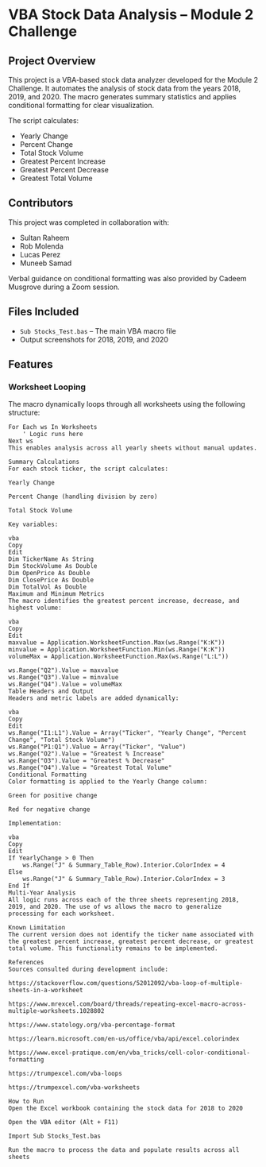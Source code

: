 # VBA Stock Data Analysis – Module 2 Challenge

## Project Overview

This project is a VBA-based stock data analyzer developed for the Module 2 Challenge. It automates the analysis of stock data from the years 2018, 2019, and 2020. The macro generates summary statistics and applies conditional formatting for clear visualization.

The script calculates:

- Yearly Change  
- Percent Change  
- Total Stock Volume  
- Greatest Percent Increase  
- Greatest Percent Decrease  
- Greatest Total Volume

## Contributors

This project was completed in collaboration with:

- Sultan Raheem  
- Rob Molenda  
- Lucas Perez  
- Muneeb Samad  

Verbal guidance on conditional formatting was also provided by Cadeem Musgrove during a Zoom session.

## Files Included

- `Sub Stocks_Test.bas` – The main VBA macro file  
- Output screenshots for 2018, 2019, and 2020  

## Features

### Worksheet Looping

The macro dynamically loops through all worksheets using the following structure:

```vba
For Each ws In Worksheets
    ' Logic runs here
Next ws
This enables analysis across all yearly sheets without manual updates.

Summary Calculations
For each stock ticker, the script calculates:

Yearly Change

Percent Change (handling division by zero)

Total Stock Volume

Key variables:

vba
Copy
Edit
Dim TickerName As String
Dim StockVolume As Double
Dim OpenPrice As Double
Dim ClosePrice As Double
Dim TotalVol As Double
Maximum and Minimum Metrics
The macro identifies the greatest percent increase, decrease, and highest volume:

vba
Copy
Edit
maxvalue = Application.WorksheetFunction.Max(ws.Range("K:K"))
minvalue = Application.WorksheetFunction.Min(ws.Range("K:K"))
volumeMax = Application.WorksheetFunction.Max(ws.Range("L:L"))

ws.Range("Q2").Value = maxvalue
ws.Range("Q3").Value = minvalue
ws.Range("Q4").Value = volumeMax
Table Headers and Output
Headers and metric labels are added dynamically:

vba
Copy
Edit
ws.Range("I1:L1").Value = Array("Ticker", "Yearly Change", "Percent Change", "Total Stock Volume")
ws.Range("P1:Q1").Value = Array("Ticker", "Value")
ws.Range("O2").Value = "Greatest % Increase"
ws.Range("O3").Value = "Greatest % Decrease"
ws.Range("O4").Value = "Greatest Total Volume"
Conditional Formatting
Color formatting is applied to the Yearly Change column:

Green for positive change

Red for negative change

Implementation:

vba
Copy
Edit
If YearlyChange > 0 Then
    ws.Range("J" & Summary_Table_Row).Interior.ColorIndex = 4
Else
    ws.Range("J" & Summary_Table_Row).Interior.ColorIndex = 3
End If
Multi-Year Analysis
All logic runs across each of the three sheets representing 2018, 2019, and 2020. The use of ws allows the macro to generalize processing for each worksheet.

Known Limitation
The current version does not identify the ticker name associated with the greatest percent increase, greatest percent decrease, or greatest total volume. This functionality remains to be implemented.

References
Sources consulted during development include:

https://stackoverflow.com/questions/52012092/vba-loop-of-multiple-sheets-in-a-worksheet

https://www.mrexcel.com/board/threads/repeating-excel-macro-across-multiple-worksheets.1028802

https://www.statology.org/vba-percentage-format

https://learn.microsoft.com/en-us/office/vba/api/excel.colorindex

https://www.excel-pratique.com/en/vba_tricks/cell-color-conditional-formatting

https://trumpexcel.com/vba-loops

https://trumpexcel.com/vba-worksheets

How to Run
Open the Excel workbook containing the stock data for 2018 to 2020

Open the VBA editor (Alt + F11)

Import Sub Stocks_Test.bas

Run the macro to process the data and populate results across all sheets
